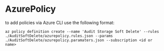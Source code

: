 # AzurePolicy

to add policies via Azure CLI use the following format:

`az policy definition create --name 'Audit Storage Soft Delete' --rules ./AuditSoftDelete/azurepolicy.rules.json --params ./AuditSoftDelete/azurepolicy.paramaters.json --subscription <id or name>`
